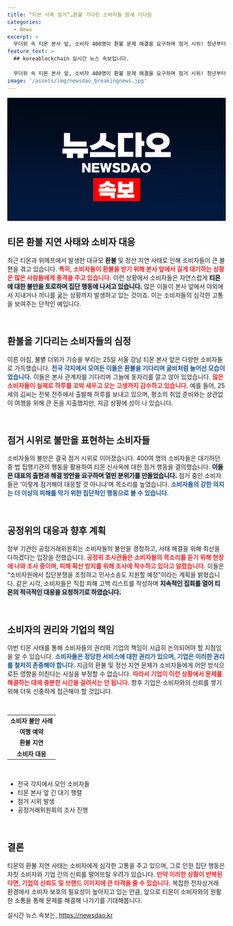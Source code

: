 ```yaml
---
title: “티몬 사옥 점거”…환불 기다린 소비자들 밤새 기다림
categories:
  - News
excerpt: >
  무더위 속 티몬 본사 앞, 소비자 400명이 환불 문제 해결을 요구하며 점거 시위! 청년부터 노인까지 다양한 피해자들의 절규가 울려퍼지는 가운데, 공정위는 신속한 조사를 약속했다. 
feature_text: >
  ## koreablockchain 실시간 뉴스 속보입니다.

  무더위 속 티몬 본사 앞, 소비자 400명이 환불 문제 해결을 요구하며 점거 시위! 청년부터 노인까지 다양한 피해자들의 절규가 울려퍼지는 가운데, 공정위는 신속한 조사를 약속했다. 
image: '/assets/img/newsdao_breakingnews.jpg'
---
```


<p><img src="/assets/img/newsdao_breakingnews.jpg" alt="koreablockchain 속보" /></p>

<h2 data-ke-size="size26">티몬 환불 지연 사태와 소비자 대응</h2>

<p data-ke-size="size16">최근 티몬과 위메프에서 발생한 대규모 <b>환불</b> 및 정산 지연 사태로 인해 소비자들이 큰 불편을 겪고 있습니다. <b><span style="color: #ee2323;">특히, 소비자들이 환불을 받기 위해 본사 앞에서 길게 대기하는 상황은 많은 사람들에게 충격을 주고 있습니다.</span></b> 이런 상황에서 소비자들은 자연스럽게 <b><span style="background-color: #21538527;">티몬에 대한 불만을 토로하며 집단 행동에 나서고 있습니다.</span></b> 많은 이들이 본사 앞에서 야외에서 지내거나 끼니를 굶는 상황까지 발생하고 있는 것이죠. 이는 소비자들의 심각한 고통을 보여주는 단적인 예입니다.</p>

<p data-ke-size="size16">&nbsp;</p>

<h2 data-ke-size="size26">환불을 기다리는 소비자들의 심정</h2>

<p data-ke-size="size16">이른 아침, 불볕 더위가 기승을 부리는 25일 서울 강남 티몬 본사 앞은 다양한 소비자들로 가득했습니다. <b><span style="color: #1a5490;">전국 각지에서 모여든 이들은 환불을 기다리며 굴비처럼 늘어선 모습이었습니다.</span></b> 이들은 본사 관계자를 기다리며 그늘에 돗자리를 깔고 앉아 있었습니다. <b><span style="color: #ee2323;">많은 소비자들이 실제로 하루를 꼬박 새우고 오는 고생까지 감수하고 있습니다.</span></b> 예를 들어, 25세의 김씨는 전북 전주에서 출발해 하루를 보내고 있으며, 평소의 취업 준비와는 상관없이 여행을 위해 큰 돈을 지출했지만, 지금 상황에 성이 나 있습니다.</p>

<p data-ke-size="size16">&nbsp;</p>

<h2 data-ke-size="size26">점거 시위로 불만을 표현하는 소비자들</h2>

<p data-ke-size="size16">소비자들의 불만은 결국 점거 시위로 이어졌습니다. 400여 명의 소비자들은 대기하던 중 법 집행기관의 행동을 활용하여 티몬 신사옥에 대한 점거 행동을 결의했습니다. <b><span style="background-color: #21538527;">이들은 대표의 출현과 해결 방안을 요구하며 열띤 분위기를 만들었습니다.</span></b> 점거 중인 소비자들은 ‘이렇게 점거해야 대응할 것 아니냐’며 목소리를 높였습니다. <b><span style="color: #1a5490;">소비자들의 강한 의지는 더 이상의 피해를 막기 위한 집단적인 행동으로 볼 수 있습니다.</span></b></p>

<p data-ke-size="size16">&nbsp;</p>

<h2 data-ke-size="size26">공정위의 대응과 향후 계획</h2>

<p data-ke-size="size16">정부 기관인 공정거래위원회는 소비자들의 불만을 경청하고, 사태 해결을 위해 최선을 다하겠다는 입장을 전했습니다. <b><span style="color: #ee2323;">공정위 조사관들은 소비자들의 목소리를 듣기 위해 현장에 나와 조사 중이며, 피해 확산 방지를 위해 조사에 착수하고 있다고 알렸습니다.</span></b> 이들은 “소비자원에서 집단분쟁을 조정하고 민사소송도 지원할 예정”이라는 계획을 밝혔습니다. 같은 시각, 소비자들은 직접 피해 고백 리스트를 작성하며 <b><span style="background-color: #21538527;">지속적인 집회를 열어 티몬의 적극적인 대응을 요청하기로 하였습니다.</span></b></p>

<p data-ke-size="size16">&nbsp;</p>

<h2 data-ke-size="size26">소비자의 권리와 기업의 책임</h2>

<p data-ke-size="size16">이번 티몬 사태를 통해 소비자들의 권리와 기업의 책임이 시급히 논의되어야 할 지점임을 알 수 있습니다. <b><span style="color: #1a5490;">소비자들은 정당한 서비스에 대한 권리가 있으며, 기업은 이러한 권리를 철저히 존중해야 합니다.</span></b> 지금의 환불 및 정산 지연 문제가 소비자들에게 어떤 방식으로든 영향을 미친다는 사실을 부정할 수 없습니다. <b><span style="color: #ee2323;">따라서 기업이 이런 상황에서 문제를 해결하는 데에 충분한 시간을 걸려서는 안 됩니다.</span></b> 향후 기업은 소비자와의 신뢰를 쌓기 위해 더욱 신중하게 접근해야 할 것입니다.</p>

<p data-ke-size="size16">&nbsp;</p>

<table>
    <tr>
        <td style="text-align: center; height: 17px;"><b>소비자 불만 사례</b></td>
    </tr>
    <tr>
        <td style="text-align: center; height: 17px;"><b>여행 예약</b></td>
    </tr>
    <tr>
        <td style="text-align: center; height: 17px;"><b>환불 지연</b></td>
    </tr>
    <tr>
        <td style="text-align: center; height: 17px;"><b>소비자 대응</b></td>
    </tr>
</table>

<p data-ke-size="size16">&nbsp;</p>

<ul>
    <li>전국 각지에서 모인 소비자들</li>
    <li>티몬 본사 앞 긴 대기 행렬</li>
    <li>점거 시위 발생</li>
    <li>공정거래위원회의 조사 진행</li>
</ul>

<p data-ke-size="size16">&nbsp;</p>

<h2 data-ke-size="size26">결론</h2>

<p data-ke-size="size16">티몬의 환불 지연 사태는 소비자에게 심각한 고통을 주고 있으며, 그로 인한 집단 행동은 자칫 소비자와 기업 간의 신뢰를 떨어뜨릴 우려가 있습니다. <b><span style="color: #ee2323;">만약 이러한 상황이 반복된다면, 기업의 신뢰도 및 브랜드 이미지에 큰 타격을 줄 수 있습니다.</span></b> 복잡한 전자상거래 환경에서 소비자 보호의 필요성이 높아지고 있는 만큼, 앞으로 티몬이 소비자와의 원활한 소통을 통해 문제를 해결해 나가기를 기대해봅니다.</p>
실시간 뉴스 속보는, <a href="https://newsdao.kr" rel="dofollow">https://newsdao.kr</a>


